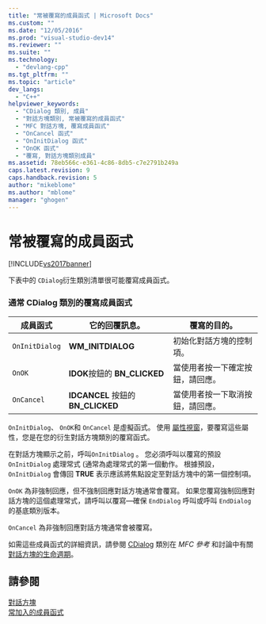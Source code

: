 ```yaml
---
title: "常被覆寫的成員函式 | Microsoft Docs"
ms.custom: ""
ms.date: "12/05/2016"
ms.prod: "visual-studio-dev14"
ms.reviewer: ""
ms.suite: ""
ms.technology: 
  - "devlang-cpp"
ms.tgt_pltfrm: ""
ms.topic: "article"
dev_langs: 
  - "C++"
helpviewer_keywords: 
  - "CDialog 類別, 成員"
  - "對話方塊類別, 常被覆寫的成員函式"
  - "MFC 對話方塊, 覆寫成員函式"
  - "OnCancel 函式"
  - "OnInitDialog 函式"
  - "OnOK 函式"
  - "覆寫, 對話方塊類別成員"
ms.assetid: 78eb566c-e361-4c86-8db5-c7e2791b249a
caps.latest.revision: 9
caps.handback.revision: 5
author: "mikeblome"
ms.author: "mblome"
manager: "ghogen"
---
```

# 常被覆寫的成員函式
[!INCLUDE[vs2017banner](../assembler/inline/includes/vs2017banner.md)]

下表中的 `CDialog`衍生類別清單很可能覆寫成員函式。  
  
### 通常 CDialog 類別的覆寫成員函式  
  
|成員函式|它的回覆訊息。|覆寫的目的。|  
|----------|-------------|------------|  
|`OnInitDialog`|**WM\_INITDIALOG**|初始化對話方塊的控制項。|  
|`OnOK`|**IDOK**按鈕的 **BN\_CLICKED**|當使用者按一下確定按鈕，請回應。|  
|`OnCancel`|**IDCANCEL** 按鈕的 **BN\_CLICKED**|當使用者按一下取消按鈕，請回應。|  
  
 `OnInitDialog`、 `OnOK`和 `OnCancel` 是虛擬函式。  使用 [屬性視窗](../Topic/Properties%20Window.md)，要覆寫這些屬性，您是在您的衍生對話方塊類別的覆寫函式。  
  
 在對話方塊顯示之前，呼叫`OnInitDialog` 。  您必須呼叫以覆寫的預設 `OnInitDialog` 處理常式 \(通常為處理常式的第一個動作。  根據預設， `OnInitDialog` 會傳回 **TRUE** 表示應該將焦點設定至對話方塊中的第一個控制項。  
  
 `OnOK` 為非強制回應，但不強制回應對話方塊通常會覆寫。  如果您覆寫強制回應對話方塊的這個處理常式，請呼叫以覆寫—確保 `EndDialog` 呼叫或呼叫 `EndDialog` 的基底類別版本。  
  
 `OnCancel` 為非強制回應對話方塊通常會被覆寫。  
  
 如需這些成員函式的詳細資訊，請參閱 [CDialog](../mfc/reference/cdialog-class.md) 類別在 *MFC 參考* 和討論中有關 [對話方塊的生命週期](../mfc/life-cycle-of-a-dialog-box.md)。  
  
## 請參閱  
 [對話方塊](../mfc/dialog-boxes.md)   
 [常加入的成員函式](../mfc/commonly-added-member-functions.md)